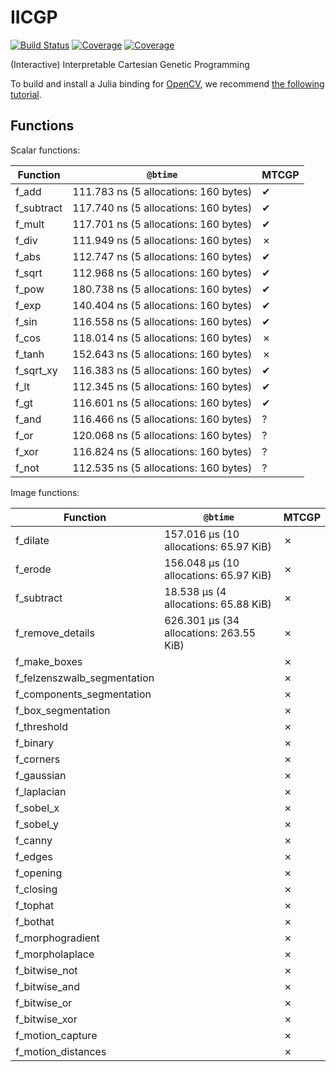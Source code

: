 # IICGP

[![Build Status](https://travis-ci.com/erwanlecarpentier/IICGP.jl.svg?branch=master)](https://travis-ci.com/erwanlecarpentier/IICGP.jl)
[![Coverage](https://codecov.io/gh/erwanlecarpentier/IICGP.jl/branch/master/graph/badge.svg)](https://codecov.io/gh/erwanlecarpentier/IICGP.jl)
[![Coverage](https://coveralls.io/repos/github/erwanlecarpentier/IICGP.jl/badge.svg?branch=master)](https://coveralls.io/github/erwanlecarpentier/IICGP.jl?branch=master)

(Interactive) Interpretable Cartesian Genetic Programming

To build and install a Julia binding for [OpenCV](https://github.com/opencv/opencv), we recommend [the following tutorial](https://docs.opencv.org/master/d8/da4/tutorial_julia.html).

## Functions

Scalar functions:

| Function | `@btime` | MTCGP |
|---|---|---|
| f_add | 111.783 ns (5 allocations: 160  bytes) | ✔ |
| f_subtract | 117.740 ns (5 allocations: 160  bytes) | ✔ |
| f_mult | 117.701 ns (5 allocations: 160  bytes) | ✔ |
| f_div | 111.949 ns (5 allocations: 160  bytes) | ✗ |
| f_abs | 112.747 ns (5 allocations: 160  bytes) | ✔ |
| f_sqrt | 112.968 ns (5 allocations: 160  bytes) | ✔ |
| f_pow | 180.738 ns (5 allocations: 160  bytes) | ✔ |
| f_exp | 140.404 ns (5 allocations: 160  bytes) | ✔ |
| f_sin | 116.558 ns (5 allocations: 160  bytes) | ✔ |
| f_cos | 118.014 ns (5 allocations: 160  bytes) | ✗ |
| f_tanh | 152.643 ns (5 allocations: 160  bytes) | ✗ |
| f_sqrt_xy | 116.383 ns (5 allocations: 160  bytes) | ✔ |
| f_lt | 112.345 ns (5 allocations: 160  bytes) | ✔ |
| f_gt | 116.601 ns (5 allocations: 160  bytes) | ✔ |
| f_and | 116.466 ns (5 allocations: 160  bytes) | ? |
| f_or | 120.068 ns (5 allocations: 160  bytes) | ? |
| f_xor | 116.824 ns (5 allocations: 160  bytes) | ? |
| f_not | 112.535 ns (5 allocations: 160  bytes) | ? |

Image functions:

| Function | `@btime` | MTCGP |
|---|---|---|
| f_dilate | 157.016 μs (10 allocations: 65.97 KiB) | ✗ |
| f_erode | 156.048 μs (10 allocations: 65.97 KiB) | ✗ |
| f_subtract | 18.538 μs (4 allocations: 65.88 KiB) | ✗ |
| f_remove_details | 626.301 μs (34 allocations: 263.55 KiB) | ✗ |
| f_make_boxes |  | ✗ |
| f_felzenszwalb_segmentation |  | ✗ |
| f_components_segmentation |  | ✗ |
| f_box_segmentation |  | ✗ |
| f_threshold |  | ✗ |
| f_binary |  | ✗ |
| f_corners |  | ✗ |
| f_gaussian |  | ✗ |
| f_laplacian |  | ✗ |
| f_sobel_x |  | ✗ |
| f_sobel_y |  | ✗ |
| f_canny |  | ✗ |
| f_edges |  | ✗ |
| f_opening |  | ✗ |
| f_closing |  | ✗ |
| f_tophat |  | ✗ |
| f_bothat |  | ✗ |
| f_morphogradient |  | ✗ |
| f_morpholaplace |  | ✗ |
| f_bitwise_not |  | ✗ |
| f_bitwise_and |  | ✗ |
| f_bitwise_or |  | ✗ |
| f_bitwise_xor |  | ✗ |
| f_motion_capture |  | ✗ |
| f_motion_distances |  | ✗ |
